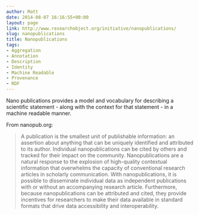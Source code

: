 ```yaml
---
author: Matt
date: 2014-08-07 16:16:55+00:00
layout: page
link: http://www.researchobject.org/initiative/nanopublications/
slug: nanopublications
title: Nanopublications
tags:
- Aggregation
- Annotation
- Description
- Identity
- Machine Readable
- Provenance
- RDF
---
```

Nano publications provides a model and vocabulary for describing a scientific statement - along with the context for that statement - in a machine readable manner.

From nanopub.org:


<blockquote>A publication is the smallest unit of publishable information: an assertion about anything that can be uniquely identified and attributed to its author.
Individual nanopublications can be cited by others and tracked for their impact on the community.
Nanopublications are a natural response to the explosion of high-quality contextual information that overwhelms the capacity of conventional research articles in scholarly communication.
With nanopublications, it is possible to disseminate individual data as independent publications with or without an accompanying research article. Furthermore, because nanopublications can be attributed and cited, they provide incentives for researchers to make their data available in standard formats that drive data accessibility and interoperability.</blockquote>
